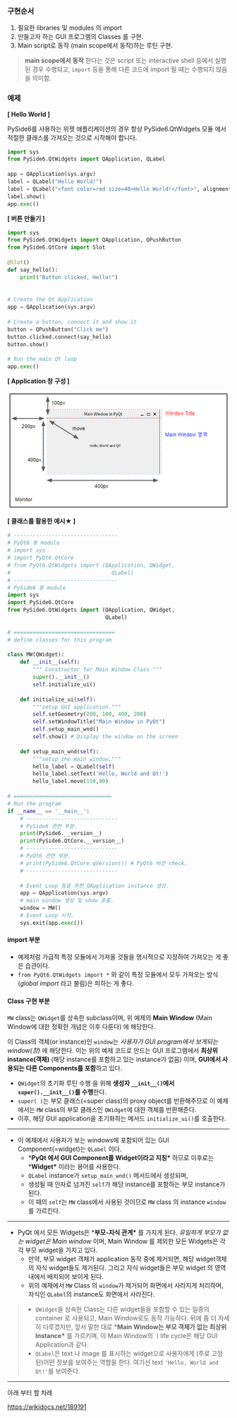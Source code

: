 





### 구현순서

1. 필요한 libraries 및 modules 의 import
2. 만들고자 하는 GUI 프로그램의 Classes 를 구현.
3. Main script로 동작 (main scope에서 동작)하는 루틴 구현.

> **main scope에서 동작** 한다는 것은 script 또는 interactive shell 등에서 실행된 경우 수행되고,
> `import` 등을 통해 다른 코드에 import 될 때는 수행되지 않음을 의미함.





### 예제

**[ Hello World ]**

PySide6를 사용하는 위젯 애플리케이션의 경우 항상 PySide6.QtWidgets 모듈 에서 적절한 클래스를 가져오는 것으로 시작해야 합니다.

```py
import sys
from PySide6.QtWidgets import QApplication, QLabel

app = QApplication(sys.argv)
label = QLabel("Hello World!")
label = QLabel("<font color=red size=40>Hello World!</font>", alignment=Qt.Alignment.AlignCenter)
label.show()
app.exec()
```





**[ 버튼 만들기 ]**

```py
import sys
from PySide6.QtWidgets import QApplication, QPushButton
from PySide6.QtCore import Slot

@Slot()
def say_hello():
    print("Button clicked, Hello!")


# Create the Qt Application
app = QApplication(sys.argv)

# Create a button, connect it and show it
button = QPushButton("Click me")
button.clicked.connect(say_hello)
button.show()

# Run the main Qt loop
app.exec()
```





**[ Application 창 구성 ]**



![hello_world_n_qt.py 동작화면](./assets/%EC%8A%A4%ED%81%AC%EB%A6%B0%EC%83%B7_20230209_015335.png)



**[ 클래스를 활용한 예시★ ]**

```py
# ---------------------------------
# PyQt6 용 module
# import sys
# import PyQt6.QtCore
# from PyQt6.QtWidgets import (QApplication, QWidget,
#                                QLabel)
# ---------------------------------
# PySide6 용 module
import sys
import PySide6.QtCore
from PySide6.QtWidgets import (QApplication, QWidget,
                               QLabel)

# ================================
# define classes for this program

class MW(QWidget):
    def __init__(self):
        """ Constructor for Main Window Class """
        super().__init__()
        self.initialize_ui()

    def initialize_ui(self):
        """setup GUI application."""
        self.setGeometry(200, 100, 400, 200)
        self.setWindowTitle("Main Window in PyQt")
        self.setup_main_wnd()
        self.show() # Display the window on the screen

    def setup_main_wnd(self):
        """setup the main window."""
        hello_label = QLabel(self)
        hello_label.setText('Hello, World and Qt!')
        hello_label.move(150,90)

# ===============================
# Run the program
if __name__ == '__main__':
    # -----------------------------
    # PySide6 관련 부분.
    print(PySide6.__version__)
    print(PySide6.QtCore.__version__)
    # -----------------------------
    # PyQt6 관련 부분.
    # print(PySide6.QtCore.qVersion()) # PyQt6 버전 check.
    # -----------------------------

    # Event Loop 등을 위한 QApplication instance 생성.
    app = QApplication(sys.argv)
    # main window 생성 및 show 호출.
    window = MW()
    # Event Loop 시작.
    sys.exit(app.exec())
```



#### **import 부분**

* 예제처럼 가급적 특정 모듈에서 가져올 것들을 명시적으로 지정하여 가져오는 게 좋은 습관이다.
* `from PyQt6.QtWidgets import *` 와 같이 특정 모듈에서 모두 가져오는 방식 (*global import* 라고 불림)은 피하는 게 좋다.



#### Class 구현 부분

`MW` class는 `QWidget`를 상속한 subclass이며, 위 예제의 **Main Window** (Main Window에 대한 정확한 개념은 이후 다룬다) 에 해당한다.

이 Class의 객체(or instance)인 `window`는 *사용자가 GUI program에서 보게되는 window(창)* 에 해당한다. 이는 위의 예제 코드로 만드는 GUI 프로그램에서 **최상위 instance(객체)** (해당 instance를 포함하고 있는 instance가 없음) 이며, **GUI에서 사용되는 다른 Components를 포함**하고 있다.

- `QWidget`의 초기화 루틴 수행 을 위해 **생성자 `__init__()`에서 `super().__init__()`를 수행**한다.
- `super( )`는 부모 클래스(=super class)의 proxy object를 반환해주므로 이 예제에서는 `MW` class의 부모 클래스인 `QWidget`에 대한 객체를 반환해준다.
- 이후, 해당 GUI application을 초기화하는 메서드 `initialize_ui()`를 호출한다.

---

- 이 예제에서 사용자가 보는 windows에 포함되어 있는 GUI Component(=widget)는 `QLabel` 이다.
  - ***PyQt 에서 GUI Component를 Widget이라고 지칭\*** 하므로 이후로는 ***Widget\*** 이라는 용어를 사용한다.
  - `QLabel` instance가 `setup_main_wnd()` 메서드에서 생성되며,
  - 생성될 때 인자로 넘겨진 `self`가 해당 instance를 포함하는 부모 instance가 된다.
  - 이 때의 `self`는 `MW` class에서 사용된 것이므로 `MW` class 의 instance `window`를 가르킨다.

---

- PyQt 에서 모든 Widgets은 ***부모-자식 관계\*** 를 가지게 된다. *유일하게 부모가 없는 widget은 Main window* 이며, Main Window 를 제외한 모든 Widgets은 각각 부모 widget을 가지고 있다.
  - 만약, 부모 widget 객체가 application 동작 중에 제거되면, 해당 widget객체의 자식 widget들도 제거된다. 그리고 자식 widget들은 부모 widget 의 영역 내에서 배치되어 보이게 된다.
  - 위의 예제에서 `MW` Class 의 `window`가 제거되어 화면에서 사라지게 처리하며, 자식인 `QLabel`의 instance도 화면에서 사라진다.

> - `QWidget`을 상속한 Class는 다른 widget들을 포함할 수 있는 일종의 container 로 사용되고, Main Window로도 동작 가능하다.
>   뒤에 좀 더 자세히 다루겠지만, 앞서 말한 대로 ***Main Window는 부모 객체가 없는 최상위 Instance\*** 를 가르키며, 이 Main Window의 ㅣlife cycle은 해당 GUI Application과 같다.
> - `QLabel`은 text 나 image 를 표시하는 widget으로 사용자에게 (주로 고정된)어떤 정보를 보여주는 역할을 한다. 여기선 text `'Hello, World and Qt!'`를 보여준다.

---





아래 부터 할 차례

https://wikidocs.net/189191

